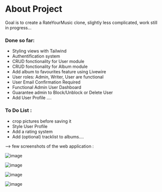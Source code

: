 # About Project
Goal is to create a RateYourMusic clone, slightly less complicated, work still in progress...

### Done so far:
- Styling views with Tailwind
- Authentification system
- CRUD fonctionality for User module
- CRUD fonctionality for Album module
- Add album to favourites feature using Livewire
- User roles: Admin, Writer, User are functional
- User Email Confirmation Required
- Functional Admin User Dashboard
- Guarantee admin to Block/Unblock or Delete User
- Add User Profile
....


### To Do List : 
+ crop pictures before saving it
+ Style User Profile
+ Add a rating system
+ Add (optional) tracklist to albums....


--> few screenshots of the web application :

![image](https://user-images.githubusercontent.com/99540220/181979066-ea7021ee-a0d0-45ac-a5a6-9bd5f0d086d3.png)


![image](https://user-images.githubusercontent.com/99540220/181976720-10029c45-0108-4735-a55d-6cc045154f27.png)


![image](https://user-images.githubusercontent.com/99540220/181977397-359dd61a-0396-4384-bbdf-7e3164b59fd3.png)


![image](https://user-images.githubusercontent.com/99540220/182626892-77793aee-ed1c-4bfa-8b83-5af2e4df9a05.png)
